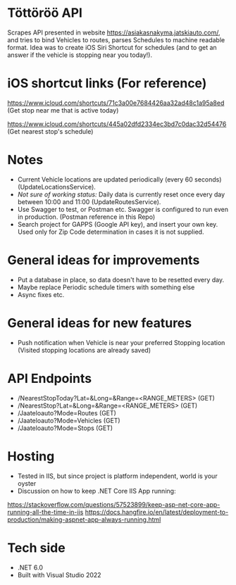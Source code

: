 # Töttöröö API

Scrapes API presented in website https://asiakasnakyma.jatskiauto.com/, and tries to bind Vehicles to routes, parses Schedules to machine readable format.
Idea was to create iOS Siri Shortcut for schedules (and to get an answer if the vehicle is stopping near you today!).

# iOS shortcut links (For reference)

https://www.icloud.com/shortcuts/71c3a00e7684426aa32ad48c1a95a8ed (Get stop near me that is active today)

https://www.icloud.com/shortcuts/445a02dfd2334ec3bd7c0dac32d54476 (Get nearest stop's schedule)

# Notes
- Current Vehicle locations are updated periodically (every 60 seconds) (UpdateLocationsService).
- *Not sure of working status:* Daily data is currently reset once every day between 10:00 and 11:00 (UpdateRoutesService).
- Use Swagger to test, or Postman etc. Swagger is configured to run even in production. (Postman reference in this Repo)
- Search project for GAPPS (Google API key), and insert your own key. Used only for Zip Code determination in cases it is not supplied.

# General ideas for improvements
- Put a database in place, so data doesn't have to be resetted every day.
- Maybe replace Periodic schedule timers with something else
- Async fixes etc.

# General ideas for new features
- Push notification when Vehicle is near your preferred Stopping location (Visited stopping locations are already saved)

# API Endpoints
- /NearestStopToday?Lat=<LATVALUE>&Long=<LONGVALUE>&Range=<RANGE_METERS> (GET)
- /NearestStop?Lat=<LATVALUE>&Long=<LONGVALUE>&Range=<RANGE_METERS> (GET)
- /Jaateloauto?Mode=Routes (GET)
- /Jaateloauto?Mode=Vehicles (GET)
- /Jaateloauto?Mode=Stops (GET)

# Hosting
- Tested in IIS, but since project is platform independent, world is your oyster
- Discussion on how to keep .NET Core IIS App running:

https://stackoverflow.com/questions/57523899/keep-asp-net-core-app-running-all-the-time-in-iis
https://docs.hangfire.io/en/latest/deployment-to-production/making-aspnet-app-always-running.html

# Tech side
- .NET 6.0
- Built with Visual Studio 2022
